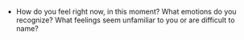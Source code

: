 - How do you feel right now, in this moment? What emotions do you recognize? What feelings seem unfamiliar to you or are difficult to name?